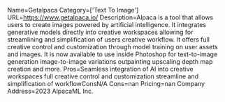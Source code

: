 Name=Getalpaca
Category=['Text To Image']
URL=https://www.getalpaca.io/
Description=Alpaca is a tool that allows users to create images powered by artificial intelligence. It integrates generative models directly into creative workspaces allowing for streamlining and simplification of users creative workflow. It offers full creative control and customization through model training on user assets and images. It is now available to use inside Photoshop for text-to-image generation image-to-image variations outpainting upscaling depth map creation and more.
Pros=Seamless integration of AI into creative workspaces full creative control and customization streamline and simplification of workflowConsN/A
Cons=nan
Pricing=nan
Company Address=2023 AlpacaML Inc.
